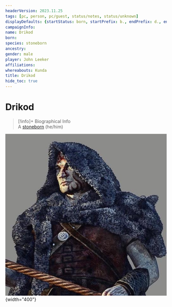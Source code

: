 ```yaml
---
headerVersion: 2023.11.25
tags: [pc, person, pc/guest, status/notes, status/unknown]
displayDefaults: {startStatus: born, startPrefix: b., endPrefix: d., endStatus: died}
campaignInfo:
name: Drikod
born:
species: stoneborn
ancestry:
gender: male
player: John Leeker
affiliations:
whereabouts: Kunda
title: Drikod
hide_toc: true
---
```

# Drikod
>[!info]+ Biographical Info  
> A [stoneborn](<../../../../species/children-of-the-embodied-gods/stoneborn/stoneborn.md>) (he/him)  
>> 

![Drikod Portrait](../../../../assets/drikod-portrait.jpg){width="400"}
